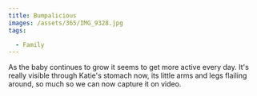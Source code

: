 ```yaml
---
title: Bumpalicious
images: /assets/365/IMG_9328.jpg
tags:

  - Family
---
```

As the baby continues to grow it seems to get more active every day. It's really visible through Katie's stomach now, its little arms and legs flailing around, so much so we can now capture it on video.